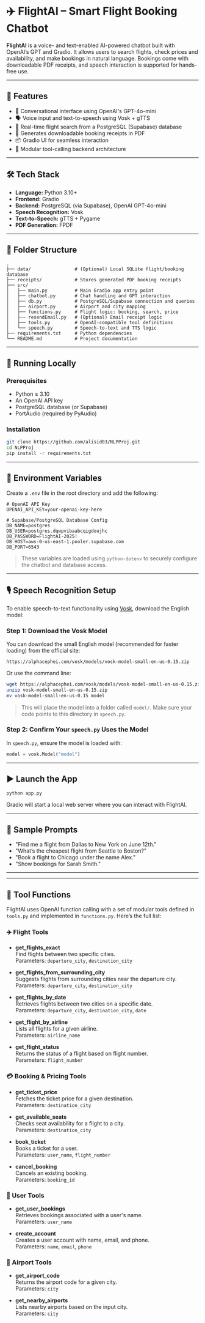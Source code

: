 # ✈️ FlightAI – Smart Flight Booking Chatbot

**FlightAI** is a voice- and text-enabled AI-powered chatbot built with OpenAI’s GPT and Gradio. It allows users to search flights, check prices and availability, and make bookings in natural language. Bookings come with downloadable PDF receipts, and speech interaction is supported for hands-free use.

---

## 🚀 Features

- 💬 Conversational interface using OpenAI's GPT-4o-mini
- 🗣️ Voice input and text-to-speech using Vosk + gTTS
- 📅 Real-time flight search from a PostgreSQL (Supabase) database
- 📄 Generates downloadable booking receipts in PDF
- 📦 Gradio UI for seamless interaction
- 🧠 Modular tool-calling backend architecture

---

## 🛠️ Tech Stack

- **Language:** Python 3.10+
- **Frontend:** Gradio
- **Backend:** PostgreSQL (via Supabase), OpenAI GPT-4o-mini
- **Speech Recognition:** Vosk
- **Text-to-Speech:** gTTS + Pygame
- **PDF Generation:** FPDF

---

## 📁 Folder Structure

```
.
├── data/                # (Optional) Local SQLite flight/booking database
├── receipts/            # Stores generated PDF booking receipts
├── src/
│   ├── main.py          # Main Gradio app entry point
│   ├── chatbot.py       # Chat handling and GPT interaction
│   ├── db.py            # PostgreSQL/Supabase connection and queries
│   ├── airport.py       # Airport and city mapping
│   ├── functions.py     # Flight logic: booking, search, price
│   ├── resendEmail.py   # (Optional) Email receipt logic
│   ├── tools.py         # OpenAI-compatible tool definitions
│   └── speech.py        # Speech-to-text and TTS logic
├── requirements.txt     # Python dependencies
└── README.md            # Project documentation
```

---

## 🧪 Running Locally

### Prerequisites

- Python ≥ 3.10
- An OpenAI API key
- PostgreSQL database (or Supabase)
- PortAudio (required by PyAudio)

### Installation

```bash
git clone https://github.com/alisid03/NLPProj.git
cd NLPProj
pip install -r requirements.txt
```

---

## 🔐 Environment Variables

Create a `.env` file in the root directory and add the following:

```env
# OpenAI API Key
OPENAI_API_KEY=your-openai-key-here

# Supabase/PostgreSQL Database Config
DB_NAME=postgres
DB_USER=postgres.dqwpvibaabcqigdoujhc
DB_PASSWORD=FlightAI-2025!
DB_HOST=aws-0-us-east-1.pooler.supabase.com
DB_PORT=6543
```

> These variables are loaded using `python-dotenv` to securely configure the chatbot and database access.

---

## 🎙️ Speech Recognition Setup

To enable speech-to-text functionality using [Vosk](https://alphacephei.com/vosk/), download the English model:

### Step 1: Download the Vosk Model

You can download the small English model (recommended for faster loading) from the official site:

```
https://alphacephei.com/vosk/models/vosk-model-small-en-us-0.15.zip
```

Or use the command line:

```bash
wget https://alphacephei.com/vosk/models/vosk-model-small-en-us-0.15.zip
unzip vosk-model-small-en-us-0.15.zip
mv vosk-model-small-en-us-0.15 model
```

> This will place the model into a folder called `model/`. Make sure your code points to this directory in `speech.py`.

### Step 2: Confirm Your `speech.py` Uses the Model

In `speech.py`, ensure the model is loaded with:

```python
model = vosk.Model("model")
```

---

## ▶️ Launch the App

```bash
python app.py
```

Gradio will start a local web server where you can interact with FlightAI.

---

## 💬 Sample Prompts

- "Find me a flight from Dallas to New York on June 12th."
- "What’s the cheapest flight from Seattle to Boston?"
- "Book a flight to Chicago under the name Alex."
- "Show bookings for Sarah Smith."

---


---

## 🧩 Tool Functions

FlightAI uses OpenAI function calling with a set of modular tools defined in `tools.py` and implemented in `functions.py`. Here’s the full list:

### ✈️ Flight Tools

- **get_flights_exact**  
  Find flights between two specific cities.  
  Parameters: `departure_city`, `destination_city`

- **get_flights_from_surrounding_city**  
  Suggests flights from surrounding cities near the departure city.  
  Parameters: `departure_city`, `destination_city`

- **get_flights_by_date**  
  Retrieves flights between two cities on a specific date.  
  Parameters: `departure_city`, `destination_city`, `date`

- **get_flight_by_airline**  
  Lists all flights for a given airline.  
  Parameters: `airline_name`

- **get_flight_status**  
  Returns the status of a flight based on flight number.  
  Parameters: `flight_number`

### 💳 Booking & Pricing Tools

- **get_ticket_price**  
  Fetches the ticket price for a given destination.  
  Parameters: `destination_city`

- **get_available_seats**  
  Checks seat availability for a flight to a city.  
  Parameters: `destination_city`

- **book_ticket**  
  Books a ticket for a user.  
  Parameters: `user_name`, `flight_number`

- **cancel_booking**  
  Cancels an existing booking.  
  Parameters: `booking_id`

### 👤 User Tools

- **get_user_bookings**  
  Retrieves bookings associated with a user's name.  
  Parameters: `user_name`

- **create_account**  
  Creates a user account with name, email, and phone.  
  Parameters: `name`, `email`, `phone`

### 🛫 Airport Tools

- **get_airport_code**  
  Returns the airport code for a given city.  
  Parameters: `city`

- **get_nearby_airports**  
  Lists nearby airports based on the input city.  
  Parameters: `city`


